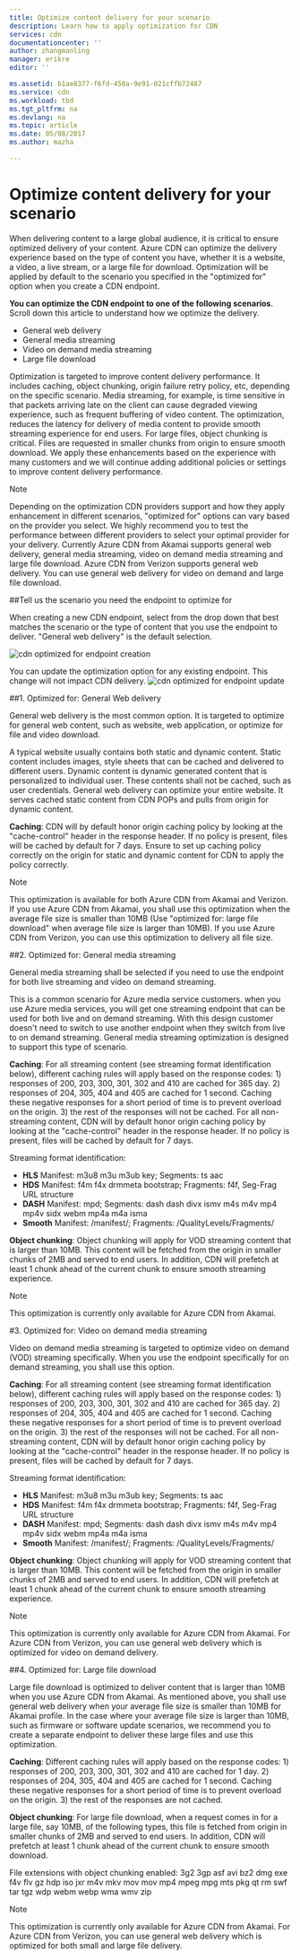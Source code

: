 ```yaml
---
title: Optimize content delivery for your scenario
description: Learn how to apply optimization for CDN
services: cdn
documentationcenter: ''
author: zhangmanling
manager: erikre
editor: ''

ms.assetid: b1ae8377-f6fd-450a-9e91-021cffb72487
ms.service: cdn
ms.workload: tbd
ms.tgt_pltfrm: na
ms.devlang: na
ms.topic: article
ms.date: 05/08/2017
ms.author: mazha

---
```


# Optimize content delivery for your scenario

When delivering content to a large global audience, it is critical to ensure optimized delivery of your content.  Azure CDN can optimize the delivery experience based on the type of content you have, whether it is a website, a video, a live stream, or a large file for download. Optimization will be applied by default to the scenario you specified in the "optimized for" option when you create a CDN endpoint.

**You can optimize the CDN endpoint to one of the following scenarios**. Scroll down this article to understand how we optimize the delivery.

*	General web delivery
*	General media streaming
*	Video on demand media streaming
*	Large file download

Optimization is targeted to improve content delivery performance. It includes caching, object chunking, origin failure retry policy, etc, depending on the specific scenario. Media streaming, for example, is time sensitive in that packets arriving late on the client can cause degraded viewing experience, such as frequent buffering of video content. The optimization, reduces the latency for delivery of media content to provide smooth streaming experience for end users. For large files, object chunking is critical. Files are requested in smaller chunks from origin to ensure smooth download. We apply these enhancements based on the experience with many customers and we will continue adding additional policies or settings to improve content delivery performance.

> [!NOTE]
> Depending on the optimization CDN providers support and how they apply enhancement in different scenarios, "optimized for" options can vary based on the provider you select. We highly recommend you to test the performance between different providers to select your optimal provider for your delivery. Currently Azure CDN from Akamai supports general web delivery, general media streaming, video on demand media streaming and large file download. Azure CDN from Verizon supports general web delivery. You can use general web delivery for video on demand and large file download.
> 
> 

##Tell us the scenario you need the endpoint to optimize for

When creating a new CDN endpoint, select from the drop down that best matches the scenario or the type of content that you use the endpoint to deliver. "General web delivery" is the default selection. 

![cdn optimized for endpoint creation][cdn-optimized-for-endpoint-creation]

You can update the optimization option for any existing endpoint. This change will not impact CDN delivery.
![cdn optimized for endpoint update][cdn-optimized-for-endpoint-update]


##1. Optimized for: General Web delivery

General web delivery is the most common option. It is targeted to optimize for general web content, such as website, web application, or optimize for file and video download.
 
A typical website usually contains both static and dynamic content. Static content includes images, style sheets that can be cached and delivered to different users. Dynamic content is dynamic generated content that is personalized to individual user. These contents shall not be cached, such as user credentials. General web delivery can optimize your entire website. It serves cached static content from CDN POPs and pulls from origin for dynamic content.

**Caching**: CDN will by default honor origin caching policy by looking at the "cache-control" header in the response header. If no policy is present, files will be cached by default for 7 days. Ensure to set up caching policy correctly on the origin for static and dynamic content for CDN to apply the policy correctly. 

> [!NOTE]
> This optimization is available for both Azure CDN from Akamai and Verizon. If you use Azure CDN from Akamai, you shall use this optimization when the average file size is smaller than 10MB (Use "optimized for: large file download" when average file size is larger than 10MB). If you use Azure CDN from Verizon, you can use this optimization to delivery all file size.
> 
> 

##2. Optimized for: General media streaming

General media streaming shall be selected if you need to use the endpoint for both live streaming and video on demand streaming. 

This is a common scenario for Azure media service customers. when you use Azure media services, you will get one streaming endpoint that can be used for both live and on demand streaming. With this design customer doesn't need to switch to use another endpoint when they switch from live to on demand streaming. General media streaming optimization is designed to support this type of scenario.

**Caching**: For all streaming content (see streaming format identification below), different caching rules will apply based on the response codes: 1) responses of 200, 203, 300, 301, 302 and 410 are cached for 365 day. 2) responses of 204, 305, 404 and 405 are cached for 1 second. Caching these negative responses for a short period of time is to prevent overload on the origin. 3) the rest of the responses will not be cached. For all non-streaming content, CDN will by default honor origin caching policy by looking at the "cache-control" header in the response header. If no policy is present, files will be cached by default for 7 days.
 
Streaming format identification:

*	**HLS** Manifest: m3u8 m3u m3ub key; Segments: ts aac
*	**HDS** Manifest: f4m f4x drmmeta bootstrap; Fragments: f4f, Seg-Frag URL structure
*	**DASH** Manifest: mpd; Segments: dash dash divx ismv m4s m4v mp4 mp4v sidx webm mp4a m4a isma
*	**Smooth** Manifest: /manifest/; Fragments: /QualityLevels/Fragments/

**Object chunking**: Object chunking will apply for VOD streaming content that is larger than 10MB. This content will be fetched from the origin in smaller chunks of 2MB and served to end users. In addition, CDN will prefetch at least 1 chunk ahead of the current chunk to ensure smooth streaming experience. 

> [!NOTE]
> This optimization is currently only available for Azure CDN from Akamai.
> 
> 

#3. Optimized for: Video on demand media streaming

Video on demand media streaming is targeted to optimize video on demand (VOD) streaming specifically. When you use the endpoint specifically for on demand streaming, you shall use this option.

**Caching**: For all streaming content (see streaming format identification below), different caching rules will apply based on the response codes: 1) responses of 200, 203, 300, 301, 302 and 410 are cached for 365 day. 2) responses of 204, 305, 404 and 405 are cached for 1 second. Caching these negative responses for a short period of time is to prevent overload on the origin. 3) the rest of the responses will not be cached. For all non-streaming content, CDN will by default honor origin caching policy by looking at the "cache-control" header in the response header. If no policy is present, files will be cached by default for 7 days.
 
Streaming format identification:

*	**HLS** Manifest: m3u8 m3u m3ub key; Segments: ts aac
*	**HDS** Manifest: f4m f4x drmmeta bootstrap; Fragments: f4f, Seg-Frag URL structure
*	**DASH** Manifest: mpd; Segments: dash dash divx ismv m4s m4v mp4 mp4v sidx webm mp4a m4a isma
*	**Smooth** Manifest: /manifest/; Fragments: /QualityLevels/Fragments/

**Object chunking**: Object chunking will apply for VOD streaming content that is larger than 10MB. This content will be fetched from the origin in smaller chunks of 2MB and served to end users. In addition, CDN will prefetch at least 1 chunk ahead of the current chunk to ensure smooth streaming experience. 

> [!NOTE]
> This optimization is currently only available for Azure CDN from Akamai. For Azure CDN from Verizon, you can use general web delivery which is optimized for video on demand delivery.
> 
> 

##4. Optimized for: Large file download

Large file download is optimized to deliver content that is larger than 10MB when you use Azure CDN from Akamai. As mentioned above, you shall use general web delivery when your average file size is smaller than 10MB for Akamai profile. In the case where your average file size is larger than 10MB, such as firmware or software update scenarios, we recommend you to create a separate endpoint to deliver these large files and use this optimization. 

**Caching**: Different caching rules will apply based on the response codes: 1) responses of 200, 203, 300, 301, 302 and 410 are cached for 1 day. 2) responses of 204, 305, 404 and 405 are cached for 1 second. Caching these negative responses for a short period of time is to prevent overload on the origin. 3) the rest of the responses are not cached.

**Object chunking**: For large file download, when a request comes in for a large file, say 10MB, of the following types, this file is fetched from origin in smaller chunks of 2MB and served to end users. In addition, CDN will prefetch at least 1 chunk ahead of the current chunk to ensure smooth download. 

File extensions with object chunking enabled: 3g2 3gp asf avi bz2 dmg exe f4v flv gz hdp iso jxr m4v mkv mov mov mp4 mpeg mpg mts pkg qt rm swf tar tgz wdp webm webp wma wmv zip
> 

> [!NOTE]
> This optimization is currently only available for Azure CDN from Akamai. For Azure CDN from Verizon, you can use general web delivery which is optimized for both small and large file delivery.
>
>

[cdn-optimized-for-endpoint-creation]: ./media/cdn-optimize-content-delivery/cdn-optimized-for-endpoint-creation.png 


[cdn-optimized-for-endpoint-update]: ./media/cdn-optimize-content-delivery/cdn-optimized-for-endpoint-update.png